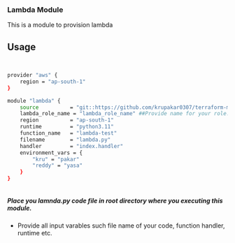 ### Lambda Module

This is a module to provision lambda

## Usage

```sh 


provider "aws" {
    region = "ap-south-1"
}

module "lambda" {
    source          = "git::https://github.com/krupakar0307/terraform-module.git//lambda"
    lambda_role_name = "lambda_role_name" ##Provide name for your role.
    region          = "ap-south-1"
    runtime         = "python3.11"
    function_name   = "lambda-test"
    filename        = "lambda.py"
    handler         = "index.handler"
    environment_vars = {
        "kru" = "pakar"
        "reddy" = "yasa"
    }
}



```

##### Place you lamnda.py code file in root directory where you executing this module.

- Provide all input varables such file name of your code, function handler, runtime etc.